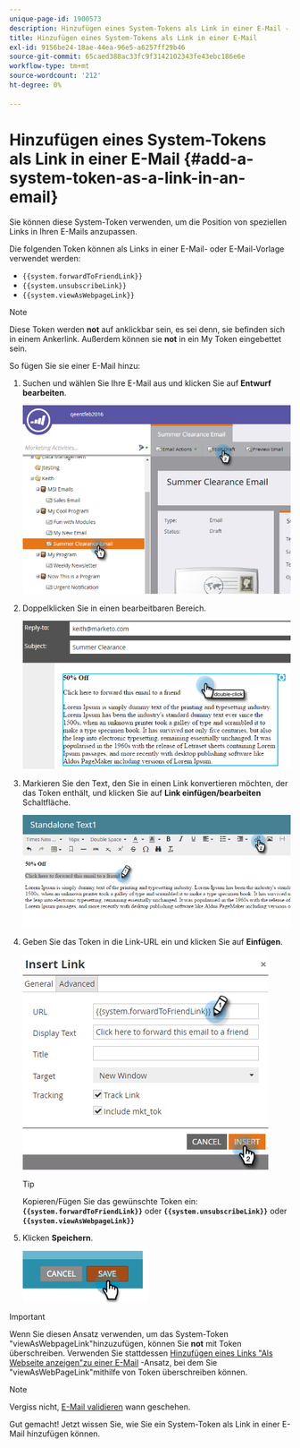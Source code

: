 ```yaml
---
unique-page-id: 1900573
description: Hinzufügen eines System-Tokens als Link in einer E-Mail - Marketo Docs - Produktdokumentation
title: Hinzufügen eines System-Tokens als Link in einer E-Mail
exl-id: 9156be24-18ae-44ea-96e5-a6257ff29b46
source-git-commit: 65caed388ac33fc9f3142102343fe43ebc186e6e
workflow-type: tm+mt
source-wordcount: '212'
ht-degree: 0%

---
```


# Hinzufügen eines System-Tokens als Link in einer E-Mail {#add-a-system-token-as-a-link-in-an-email}

Sie können diese System-Token verwenden, um die Position von speziellen Links in Ihren E-Mails anzupassen.

Die folgenden Token können als Links in einer E-Mail- oder E-Mail-Vorlage verwendet werden:

* `{{system.forwardToFriendLink}}`
* `{{system.unsubscribeLink}}`
* `{{system.viewAsWebpageLink}}`

>[!NOTE]
>
>Diese Token werden **not** auf anklickbar sein, es sei denn, sie befinden sich in einem Ankerlink. Außerdem können sie **not** in ein My Token eingebettet sein.

So fügen Sie sie einer E-Mail hinzu:

1. Suchen und wählen Sie Ihre E-Mail aus und klicken Sie auf **Entwurf bearbeiten**.

   ![](assets/one-1.png)

1. Doppelklicken Sie in einen bearbeitbaren Bereich.

   ![](assets/two-1.png)

1. Markieren Sie den Text, den Sie in einen Link konvertieren möchten, der das Token enthält, und klicken Sie auf **Link einfügen/bearbeiten** Schaltfläche.

   ![](assets/three-1.png)

1. Geben Sie das Token in die Link-URL ein und klicken Sie auf **Einfügen**.

   ![](assets/four-1.png)

   >[!TIP]
   >
   >Kopieren/Fügen Sie das gewünschte Token ein: **`{{system.forwardToFriendLink}}`** oder **`{{system.unsubscribeLink}}`** oder **`{{system.viewAsWebpageLink}}`**

1. Klicken **Speichern**.

   ![](assets/image2014-9-17-22-3a12-3a17.png)

>[!IMPORTANT]
>
>Wenn Sie diesen Ansatz verwenden, um das System-Token &quot;viewAsWebpageLink&quot;hinzuzufügen, können Sie **not** mit Token überschreiben. Verwenden Sie stattdessen [Hinzufügen eines Links &quot;Als Webseite anzeigen&quot;zu einer E-Mail](/help/marketo/product-docs/email-marketing/general/functions-in-the-editor/add-a-view-as-web-page-link-to-an-email.md) -Ansatz, bei dem Sie &quot;viewAsWebPageLink&quot;mithilfe von Token überschreiben können.

>[!NOTE]
>
>Vergiss nicht, [E-Mail validieren](/help/marketo/product-docs/email-marketing/general/creating-an-email/approve-an-email.md) wann geschehen.

Gut gemacht! Jetzt wissen Sie, wie Sie ein System-Token als Link in einer E-Mail hinzufügen können.
